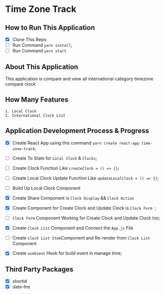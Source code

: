 # Time Zone Track

## How to Run This Application
- [x] Clone This Repo
- [ ] Run Command `yarn install`;
- [ ] Run Command `yarn start`

## About This Application
<p>This application is compare and view all international category timezone compare clock</p>

## How Many Features
    1. Local Clock
    2. International Clock List

## Application Development Process & Progress
- [x] Create React App using this command `yarn create react-app time-zone-track`;
- [ ] Create To State for `Local Clock` & `Clocks`;
- [ ] Create Clock Function Like `createClock = () => {}`;
- [ ] Create Local Clock Update Function Like `updateLocalClock = () => {}`;
- [ ] Build Up Local Clock Component
- [x] Create Share Component is `Clock Display` && `Clock Action`
- [x] Create Component for Create Clock and Update Clock is `Clock Form `;
- [ ] `Clock Form` Component Working for Create Clock and Update Clock too;

- [x] Create `Clock List` Component and Connect the `App.js` File
- [ ] Create `Clock List Item`Component and Re-render from `Clock List` Component
  
- [x] Create `useEvent` Hook for build event in manage time; 


## Third Party Packages
- [x] shortid
- [x] date-fns